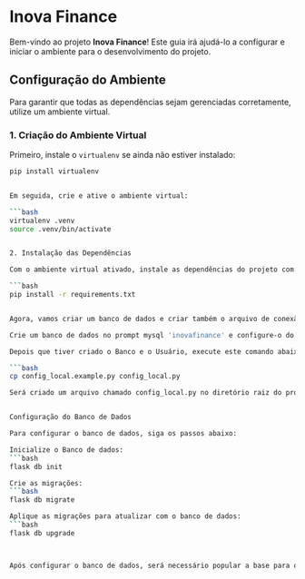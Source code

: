 # Inova Finance

Bem-vindo ao projeto **Inova Finance**! Este guia irá ajudá-lo a configurar e iniciar o ambiente para o desenvolvimento do projeto.

## Configuração do Ambiente

Para garantir que todas as dependências sejam gerenciadas corretamente, utilize um ambiente virtual.

### 1. Criação do Ambiente Virtual

Primeiro, instale o `virtualenv` se ainda não estiver instalado:

```bash
pip install virtualenv


Em seguida, crie e ative o ambiente virtual:

```bash
virtualenv .venv
source .venv/bin/activate   


2. Instalação das Dependências

Com o ambiente virtual ativado, instale as dependências do projeto com:

```bash
pip install -r requirements.txt


Agora, vamos criar um banco de dados e criar também o arquivo de conexão para o banco no MySQL!

Crie um banco de dados no prompt mysql 'inovafinance' e configure-o do seu jeito.

Depois que tiver criado o Banco e o Usuário, execute este comando abaixo:

```bash
cp config_local.example.py config_local.py

Será criado um arquivo chamado config_local.py no diretório raiz do projeto e adicione a seguinte configuração. Substitua os valores em maiúsculas pelos valores apropriados para sua configuração local!


Configuração do Banco de Dados

Para configurar o banco de dados, siga os passos abaixo:

Inicialize o Banco de dados:
```bash 
flask db init

Crie as migrações:
```bash
flask db migrate

Aplique as migrações para atualizar com o banco de dados: 
```bash
flask db upgrade



Após configurar o banco de dados, será necessário popular a base para que o sistema possa utilizar as configurações e dados apropriados.
